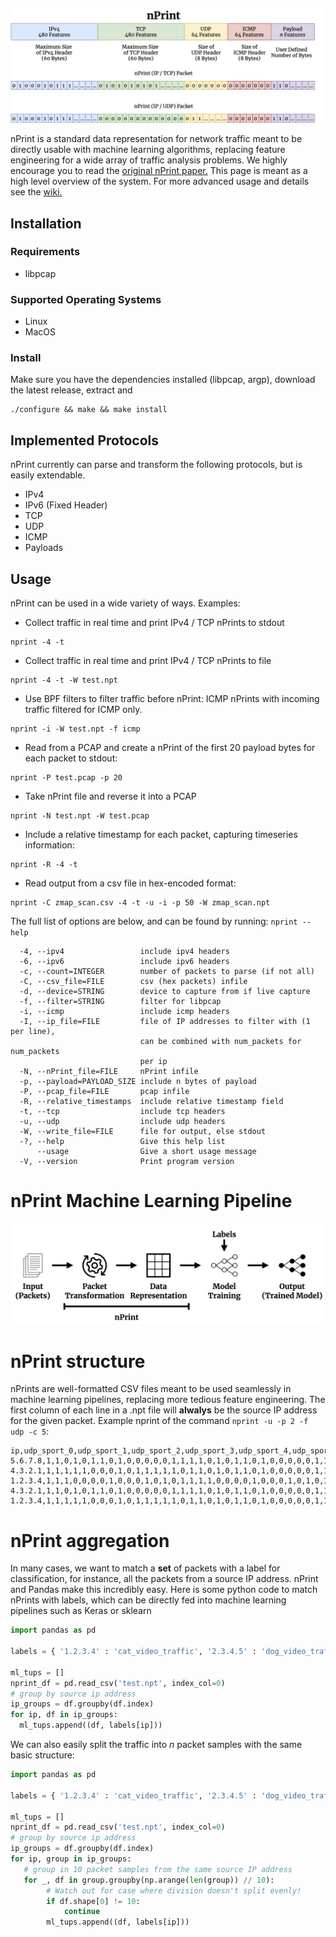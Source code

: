 ![nPrint](nprint.png)

nPrint is a standard data representation for network traffic meant to be directly usable with machine learning algorithms, replacing feature engineering for a wide array of traffic analysis problems. We highly encourage you to read the [original nPrint paper.](https://arxiv.org/abs/2008.02695) This page is meant as a high level overview of the system. For more advanced usage and details see the [wiki.](https://github.com/nprint/nprint/wiki)

## Installation 

### Requirements

* libpcap

### Supported Operating Systems

* Linux
* MacOS 

### Install

Make sure you have the dependencies installed (libpcap, argp), download the latest release, extract and
```
./configure && make && make install
```

## Implemented Protocols

nPrint currently can parse and transform the following protocols, but is easily extendable.

* IPv4
* IPv6 (Fixed Header)
* TCP
* UDP
* ICMP
* Payloads

## Usage

nPrint can be used in a wide variety of ways. Examples:

* Collect traffic in real time and print IPv4 / TCP nPrints to stdout

```
nprint -4 -t
```

* Collect traffic in real time and print IPv4 / TCP nPrints to file

```
nprint -4 -t -W test.npt 
```

* Use BPF filters to filter traffic before nPrint: ICMP nPrints with incoming traffic filtered for ICMP only.

```
nprint -i -W test.npt -f icmp 
```

* Read from a PCAP and create a nPrint of the first 20 payload bytes for each packet to stdout:

```
nprint -P test.pcap -p 20 
```

* Take nPrint file and reverse it into a PCAP

```
nprint -N test.npt -W test.pcap
```

* Include a relative timestamp for each packet, capturing timeseries information:

```
nprint -R -4 -t 
```

* Read output from a csv file in hex-encoded format:

```
nprint -C zmap_scan.csv -4 -t -u -i -p 50 -W zmap_scan.npt
```

The full list of options are below, and can be found by running: `nprint --help` 

```
  -4, --ipv4                 include ipv4 headers
  -6, --ipv6                 include ipv6 headers
  -c, --count=INTEGER        number of packets to parse (if not all)
  -C, --csv_file=FILE        csv (hex packets) infile
  -d, --device=STRING        device to capture from if live capture
  -f, --filter=STRING        filter for libpcap
  -i, --icmp                 include icmp headers
  -I, --ip_file=FILE         file of IP addresses to filter with (1 per line),
                             can be combined with num_packets for num_packets
                             per ip
  -N, --nPrint_file=FILE     nPrint infile
  -p, --payload=PAYLOAD_SIZE include n bytes of payload
  -P, --pcap_file=FILE       pcap infile
  -R, --relative_timestamps  include relative timestamp field
  -t, --tcp                  include tcp headers
  -u, --udp                  include udp headers
  -W, --write_file=FILE      file for output, else stdout
  -?, --help                 Give this help list
      --usage                Give a short usage message
  -V, --version              Print program version
```

# nPrint Machine Learning Pipeline

![pipeline](system.png)

# nPrint structure

nPrints are well-formatted CSV files meant to be used seamlessly in machine learning pipelines, replacing more tedious feature engineering. The first column of each line in a .npt file will **alwalys** be the source IP address for the given packet. Example nprint of the command `nprint -u -p 2 -f udp -c 5`:

```
ip,udp_sport_0,udp_sport_1,udp_sport_2,udp_sport_3,udp_sport_4,udp_sport_5,udp_sport_6,udp_sport_7,udp_sport_8,udp_sport_9,udp_sport_10,udp_sport_11,udp_sport_12,udp_sport_13,udp_sport_14,udp_sport_15,udp_dport_0,udp_dport_1,udp_dport_2,udp_dport_3,udp_dport_4,udp_dport_5,udp_dport_6,udp_dport_7,udp_dport_8,udp_dport_9,udp_dport_10,udp_dport_11,udp_dport_12,udp_dport_13,udp_dport_14,udp_dport_15,udp_len_0,udp_len_1,udp_len_2,udp_len_3,udp_len_4,udp_len_5,udp_len_6,udp_len_7,udp_len_8,udp_len_9,udp_len_10,udp_len_11,udp_len_12,udp_len_13,udp_len_14,udp_len_15,udp_cksum_0,udp_cksum_1,udp_cksum_2,udp_cksum_3,udp_cksum_4,udp_cksum_5,udp_cksum_6,udp_cksum_7,udp_cksum_8,udp_cksum_9,udp_cksum_10,udp_cksum_11,udp_cksum_12,udp_cksum_13,udp_cksum_14,udp_cksum_15,payload_0,payload_1,payload_2,payload_3,payload_4,payload_5,payload_6,payload_7,payload_8,payload_9,payload_10,payload_11,payload_12,payload_13,payload_14,payload_15
5.6.7.8,1,1,0,1,0,1,1,0,1,0,0,0,0,0,1,1,1,1,0,1,0,1,1,0,1,0,0,0,0,0,1,1,0,0,0,0,0,0,0,1,0,0,0,0,1,1,1,1,1,0,0,0,1,1,1,0,0,0,0,0,1,0,0,1,0,0,0,0,0,0,0,0,0,1,0,0,0,1,0,0
4.3.2.1,1,1,1,1,1,0,0,0,1,0,1,1,1,1,1,0,1,1,0,1,0,1,1,0,1,0,0,0,0,0,1,1,0,0,0,0,0,0,0,1,0,0,0,0,1,1,1,1,0,0,1,0,1,0,1,1,1,0,1,0,0,0,0,1,0,0,0,0,0,0,0,0,0,1,0,0,1,0,0,0
1.2.3.4,1,1,1,0,0,0,0,1,0,0,0,1,0,1,0,1,1,1,1,0,0,0,0,1,0,0,0,1,0,1,0,1,0,0,0,0,0,0,0,0,0,0,1,1,0,1,0,0,1,0,0,1,1,0,0,1,0,1,0,1,0,1,0,0,0,1,0,1,0,0,1,1,0,1,1,1,0,0,0,0
4.3.2.1,1,1,0,1,0,1,1,0,1,0,0,0,0,0,1,1,1,1,0,1,0,1,1,0,1,0,0,0,0,0,1,1,0,0,0,0,0,0,0,1,0,0,0,0,1,1,1,1,0,0,0,1,0,1,0,0,0,1,1,0,1,0,0,0,0,0,0,0,0,0,0,0,0,1,0,0,0,1,0,0
1.2.3.4,1,1,1,1,1,0,0,0,1,0,1,1,1,1,1,0,1,1,0,1,0,1,1,0,1,0,0,0,0,0,1,1,0,0,0,0,0,0,0,1,0,0,0,0,1,1,1,1,0,1,1,1,0,1,0,1,0,0,1,1,0,1,1,1,0,0,0,0,0,0,0,0,0,1,0,0,1,0,0,0
```
# nPrint aggregation

In many cases, we want to match a **set** of packets with a label for classification, for instance, all the packets from a source IP address. nPrint and Pandas make this incredibly easy. Here is some python code to match nPrints with labels, which can be directly fed into machine learning pipelines such as Keras or sklearn

```python
import pandas as pd

labels = { '1.2.3.4' : 'cat_video_traffic', '2.3.4.5' : 'dog_video_traffic', '3.4.5.6' : 'giraffe_video_traffic' }

ml_tups = []
nprint_df = pd.read_csv('test.npt', index_col=0)
# group by source ip address
ip_groups = df.groupby(df.index)
for ip, df in ip_groups:
  ml_tups.append((df, labels[ip]))
```

We can also easily split the traffic into *n* packet samples with the same basic structure:

```python
import pandas as pd

labels = { '1.2.3.4' : 'cat_video_traffic', '2.3.4.5' : 'dog_video_traffic', '3.4.5.6' : 'giraffe_video_traffic' }

ml_tups = []
nprint_df = pd.read_csv('test.npt', index_col=0)
# group by source ip address
ip_groups = df.groupby(df.index)
for ip, group in ip_groups:
   # group in 10 packet samples from the same source IP address
   for _, df in group.groupby(np.arange(len(group)) // 10):
        # Watch out for case where division doesn't split evenly!
        if df.shape[0] != 10:
            continue  
        ml_tups.append((df, labels[ip]))
```
